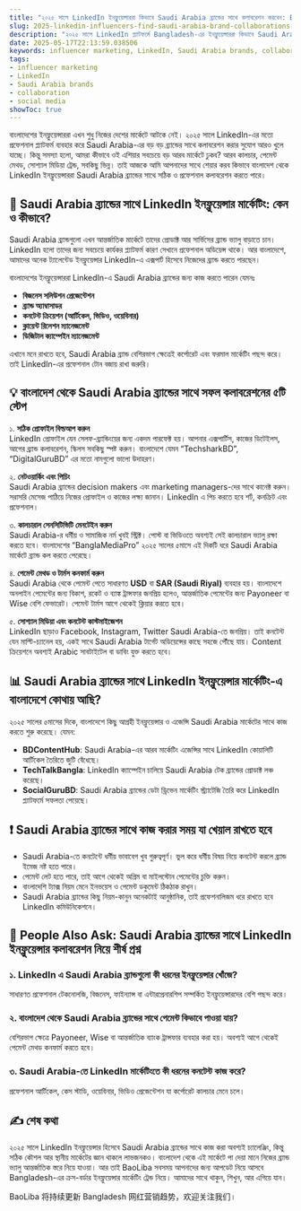 ```yaml
---
title: "২০২৫ সালে LinkedIn ইনফ্লুয়েন্সাররা কিভাবে Saudi Arabia ব্র্যান্ডের সাথে কলাবরেশন করবেন: Bangladesh-এর জন্য এক্সপার্ট গাইড"
slug: 2025-linkedin-influencers-find-saudi-arabia-brand-collaborations-2025-05-17
description: "২০২৫ সালে LinkedIn প্ল্যাটফর্মে Bangladesh-এর ইনফ্লুয়েন্সাররা কিভাবে Saudi Arabia ব্র্যান্ডের সাথে সফলভাবে ব্র্যান্ড কলাবরেশন করতে পারে, সে বিষয়ে স্থানীয় মার্কেটের প্রেক্ষাপটে সঠিক স্ট্র্যাটেজি ও পেমেন্ট, কালচারাল ফ্যাক্টরসহ বিস্তারিত আলোচনা।"
date: 2025-05-17T22:13:59.038506
keywords: influencer marketing, LinkedIn, Saudi Arabia brands, collaboration, social media
tags:
- influencer marketing
- LinkedIn
- Saudi Arabia brands
- collaboration
- social media
showToc: true
---
```


বাংলাদেশের ইনফ্লুয়েন্সাররা এখন শুধু নিজের দেশের মার্কেটে আটকে নেই। ২০২৫ সালে LinkedIn-এর মতো প্রফেশনাল প্ল্যাটফর্ম ব্যবহার করে Saudi Arabia-এর বড় বড় ব্র্যান্ডের সাথে কলাবরেশন করার সুযোগ আরও খুলে যাচ্ছে। কিন্তু সমস্যা হলো, আমরা কীভাবে ওই এশিয়ার সবচেয়ে বড় আরব মার্কেটে ঢুকব? আরব কালচার, পেমেন্ট মেথড, সোশ্যাল মিডিয়া ট্রেন্ড, সবকিছু ভিন্ন। তাই আজকে আমি আপনাদের সাথে শেয়ার করব কিভাবে বাংলাদেশ থেকে LinkedIn ইনফ্লুয়েন্সাররা Saudi Arabia ব্র্যান্ডের সাথে সঠিক ও প্রফেশনাল কলাবরেশন করতে পারে।

## 📢 Saudi Arabia ব্র্যান্ডের সাথে LinkedIn ইনফ্লুয়েন্সার মার্কেটিং: কেন ও কীভাবে?

Saudi Arabia ব্র্যান্ডগুলো এখন আন্তর্জাতিক মার্কেটে তাদের প্রোডাক্ট আর সার্ভিসের ব্র্যান্ড ভ্যালু বাড়াতে চান। LinkedIn হলো তাদের জন্য সবচেয়ে কার্যকর প্ল্যাটফর্ম কারণ সেখানে প্রফেশনাল অডিয়েন্স থাকে। আর বাংলাদেশে, আমাদের অনেক ট্যালেন্টেড ইনফ্লুয়েন্সার LinkedIn-এ এক্সপার্ট হিসেবে নিজেদের ব্র্যান্ড করতে পারছেন।

বাংলাদেশের ইনফ্লুয়েন্সাররা LinkedIn-এ Saudi Arabia ব্র্যান্ডের জন্য কাজ করতে পারেন যেমনঃ

- **বিজনেস সলিউশন প্রেজেন্টেশন**  
- **ব্র্যান্ড অ্যাম্বাসাডর**  
- **কনটেন্ট ক্রিয়েশন (আর্টিকেল, ভিডিও, ওয়েবিনার)**  
- **ক্লায়েন্ট রিলেশন ম্যানেজমেন্ট**  
- **ডিজিটাল ক্যাম্পেইন ম্যানেজমেন্ট**

এখানে মনে রাখতে হবে, Saudi Arabia ব্র্যান্ড বেশিরভাগ ক্ষেত্রেই কর্পোরেট এবং ফরমাল মার্কেটিং পছন্দ করে। তাই LinkedIn-এর প্রফেশনাল টোন বজায় রাখা জরুরি।

## 💡 বাংলাদেশ থেকে Saudi Arabia ব্র্যান্ডের সাথে সফল কলাবরেশনের ৫টি স্টেপ

১. **সঠিক প্রোফাইল বিল্ডআপ করুন**  
LinkedIn প্রোফাইল যেন সেলফ-ব্র্যান্ডিংয়ের জন্য একদম পারফেক্ট হয়। আপনার এক্সপার্টিস, কাজের ডিটেইলস, আগের ব্র্যান্ড কলাবরেশন, স্কিলস সবকিছু স্পষ্ট করুন। বাংলাদেশে যেমন “TechsharkBD”, “DigitalGuruBD” এর মতো নামগুলো ভালো উদাহরণ।

২. **নেটওয়ার্কিং এবং পিচিং**  
Saudi Arabia ব্র্যান্ডের decision makers এবং marketing managers-দের সাথে কানেক্ট করুন। সরাসরি মেসেজ পাঠিয়ে নিজের প্রোফাইল ও কাজের লক্ষ্য জানান। LinkedIn এ পিচ করতে হবে শর্ট, কনক্রিট এবং প্রফেশনাল।

৩. **কালচারাল সেনসিটিভিটি মেনটেইন করুন**  
Saudi Arabia-র ধর্মীয় ও সামাজিক নর্ম খুবই স্ট্রিক্ট। পোস্ট বা ভিডিওতে অবশ্যই সেই কালচারাল ভ্যালু রক্ষা করতে হবে। বাংলাদেশের “BanglaMediaPro” ২০২৫ সালের ৫মাসে এই দিকটি ধরে Saudi Arabia মার্কেটে ব্র্যান্ড কল করতে পেরেছে।

৪. **পেমেন্ট মেথড ও টার্মস কনফার্ম করুন**  
Saudi Arabia থেকে পেমেন্ট পেতে সাধারণত **USD** বা **SAR (Saudi Riyal)** ব্যবহার হয়। বাংলাদেশে অনলাইন পেমেন্টের জন্য বিকাশ, রকেট ও ব্যাঙ্ক ট্রান্সফার জনপ্রিয় হলেও, আন্তর্জাতিক পেমেন্টের জন্য Payoneer বা Wise বেশি ফেভারেট। পেমেন্ট টার্মস আগে থেকেই ক্লিয়ার করতে হবে।

৫. **সোশ্যাল মিডিয়া এবং কনটেন্ট কাস্টমাইজেশন**  
LinkedIn ছাড়াও Facebook, Instagram, Twitter Saudi Arabia-তে জনপ্রিয়। তাই কনটেন্ট যেন মাল্টি-চ্যানেল হয়, একই সাথে Saudi Arabia টার্গেট অডিয়েন্সের কাছে সহজে পৌঁছে যায়। Content ক্রিয়েশনে অবশ্যই Arabic সাবটাইটেল বা ডাবিং যুক্ত করতে হবে।

## 📊 Saudi Arabia ব্র্যান্ডের সাথে LinkedIn ইনফ্লুয়েন্সার মার্কেটিং-এ বাংলাদেশে কোথায় আছি?

২০২৫ সালের ৫মাসের দিকে, বাংলাদেশে কিছু আগ্রহী ইনফ্লুয়েন্সার ও এজেন্সি Saudi Arabia মার্কেটের সাথে কাজ করতে শুরু করেছে। যেমন:

- **BDContentHub**: Saudi Arabia-এর আরব মার্কেটিং এজেন্সির সাথে LinkedIn কোয়ালিটি আর্টিকেল তৈরিতে জুটি বেঁধেছে।  
- **TechTalkBangla**: LinkedIn ক্যাম্পেইন চালিয়ে Saudi Arabia টেক ব্র্যান্ডের প্রোডাক্ট লঞ্চ করেছে।  
- **SocialGuruBD**: Saudi Arabia ব্র্যান্ডের ডেটা ড্রিভেন মার্কেটিং স্ট্র্যাটেজি তৈরি করে LinkedIn প্ল্যাটফর্মে সফলতা পেয়েছে।

## ❗ Saudi Arabia ব্র্যান্ডের সাথে কাজ করার সময় যা খেয়াল রাখতে হবে

- Saudi Arabia-তে কনটেন্টে ধর্মীয় ভাবাবেগ খুব গুরুত্বপূর্ণ। ভুল করে ধর্মীয় বিষয় নিয়ে কনটেন্ট করলে ব্র্যান্ড ইমেজ নষ্ট হতে পারে।  
- পেমেন্ট লেট হতে পারে, তাই আগে থেকেই অগ্রিম বা মাইলস্টোন পেমেন্টের চুক্তি করুন।  
- বাংলাদেশি ট্যাক্স নিয়ম মেনে ইনভয়েস ও পেমেন্ট ডকুমেন্ট ঠিকঠাক রাখুন।  
- Saudi Arabia ব্র্যান্ডের কিছু নিয়ম-কানুন অনেকটাই আনুষ্ঠানিক, তাই প্রফেশনালিজম ধরে রাখতে হবে LinkedIn কমিউনিকেশনে।

## 🧐 People Also Ask: Saudi Arabia ব্র্যান্ডের সাথে LinkedIn ইনফ্লুয়েন্সার কলাবরেশন নিয়ে শীর্ষ প্রশ্ন

### ১. LinkedIn এ Saudi Arabia ব্র্যান্ডগুলো কী ধরনের ইনফ্লুয়েন্সার খোঁজে?  
সাধারণত প্রফেশনাল টেকনোলজি, বিজনেস, ফাইন্যান্স বা এন্টারপ্রেনারশিপ সম্পর্কিত ইনফ্লুয়েন্সারদের বেশি পছন্দ করে।

### ২. বাংলাদেশ থেকে Saudi Arabia ব্র্যান্ডের সাথে পেমেন্ট কিভাবে পাওয়া যায়?  
বেশিরভাগ ক্ষেত্রে Payoneer, Wise বা আন্তর্জাতিক ব্যাংক ট্রান্সফার ব্যবহার করা হয়। অবশ্যই আগে থেকেই পেমেন্ট মেথড কনফার্ম করতে হবে।

### ৩. Saudi Arabia-তে LinkedIn মার্কেটিংতে কী ধরনের কনটেন্ট কাজ করে?  
প্রফেশনাল আর্টিকেল, কেস স্টাডি, ওয়েবিনার, ভিডিও প্রেজেন্টেশন যা কর্পোরেট কালচার মেনে চলে।

## ✍️ শেষ কথা

২০২৫ সালে LinkedIn ইনফ্লুয়েন্সার হিসেবে Saudi Arabia ব্র্যান্ডের সাথে কাজ করা অবশ্যই চ্যালেঞ্জিং, কিন্তু সঠিক কৌশল আর স্থানীয় মার্কেটের জ্ঞান থাকলে লাভজনকও। বাংলাদেশ থেকে এই মার্কেটে পা দেয়া মানে নিজের ব্র্যান্ড ভ্যালু আন্তর্জাতিক স্তরে নিয়ে যাওয়া। আর তাই BaoLiba সবসময় আপনাদের জন্য আপডেট নিয়ে আসবে Bangladesh-এর ক্রস-বর্ডার ইনফ্লুয়েন্সার মার্কেটিং ট্রেন্ড নিয়ে। আমাদের সাথে থাকুন, শিখুন, আর এগিয়ে যান।

BaoLiba 将持续更新 Bangladesh 网红营销趋势，欢迎关注我们।